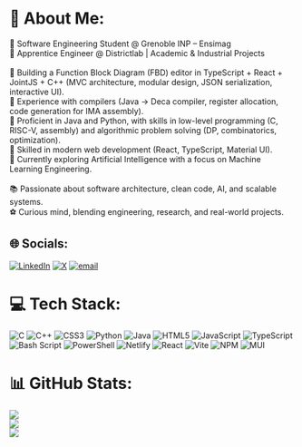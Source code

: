 # 💫 About Me:
🚀 Software Engineering Student @ Grenoble INP – Ensimag<br>💼 Apprentice Engineer @ Districtlab | Academic & Industrial Projects<br><br>🔹 Building a Function Block Diagram (FBD) editor in TypeScript + React + JointJS + C++ (MVC architecture, modular design, JSON serialization, interactive UI).<br>🔹 Experience with compilers (Java → Deca compiler, register allocation, code generation for IMA assembly).<br>🔹 Proficient in Java and Python, with skills in low-level programming (C, RISC-V, assembly) and algorithmic problem solving (DP, combinatorics, optimization).<br>🔹 Skilled in modern web development (React, TypeScript, Material UI).<br>🔹 Currently exploring Artificial Intelligence with a focus on Machine Learning Engineering.<br><br>📚 Passionate about software architecture, clean code, AI, and scalable systems.<br>⚽ Curious mind, blending engineering, research, and real-world projects.


## 🌐 Socials:
[![LinkedIn](https://img.shields.io/badge/LinkedIn-%230077B5.svg?logo=linkedin&logoColor=white)](https://linkedin.com/in/bk-goutch) [![X](https://img.shields.io/badge/X-black.svg?logo=X&logoColor=white)](https://x.com/BillKellyGoutch) [![email](https://img.shields.io/badge/Email-D14836?logo=gmail&logoColor=white)](mailto:kelly.goutchowanou@gmail.com) 

# 💻 Tech Stack:
![C](https://img.shields.io/badge/c-%2300599C.svg?style=flat&logo=c&logoColor=white) ![C++](https://img.shields.io/badge/c++-%2300599C.svg?style=flat&logo=c%2B%2B&logoColor=white) ![CSS3](https://img.shields.io/badge/css3-%231572B6.svg?style=flat&logo=css3&logoColor=white) ![Python](https://img.shields.io/badge/python-3670A0?style=flat&logo=python&logoColor=ffdd54) ![Java](https://img.shields.io/badge/java-%23ED8B00.svg?style=flat&logo=openjdk&logoColor=white) ![HTML5](https://img.shields.io/badge/html5-%23E34F26.svg?style=flat&logo=html5&logoColor=white) ![JavaScript](https://img.shields.io/badge/javascript-%23323330.svg?style=flat&logo=javascript&logoColor=%23F7DF1E) ![TypeScript](https://img.shields.io/badge/typescript-%23007ACC.svg?style=flat&logo=typescript&logoColor=white) ![Bash Script](https://img.shields.io/badge/bash_script-%23121011.svg?style=flat&logo=gnu-bash&logoColor=white) ![PowerShell](https://img.shields.io/badge/PowerShell-%235391FE.svg?style=flat&logo=powershell&logoColor=white) ![Netlify](https://img.shields.io/badge/netlify-%23000000.svg?style=flat&logo=netlify&logoColor=#00C7B7) ![React](https://img.shields.io/badge/react-%2320232a.svg?style=flat&logo=react&logoColor=%2361DAFB) ![Vite](https://img.shields.io/badge/vite-%23646CFF.svg?style=flat&logo=vite&logoColor=white) ![NPM](https://img.shields.io/badge/NPM-%23CB3837.svg?style=flat&logo=npm&logoColor=white) ![MUI](https://img.shields.io/badge/MUI-%230081CB.svg?style=flat&logo=mui&logoColor=white)
# 📊 GitHub Stats:
![](https://github-readme-stats.vercel.app/api?username=BillKelly12&theme=transparent&hide_border=true&include_all_commits=false&count_private=false)<br/>
![](https://nirzak-streak-stats.vercel.app/?user=BillKelly12&theme=transparent&hide_border=true)<br/>
![](https://github-readme-stats.vercel.app/api/top-langs/?username=BillKelly12&theme=transparent&hide_border=true&include_all_commits=false&count_private=false&layout=compact)
